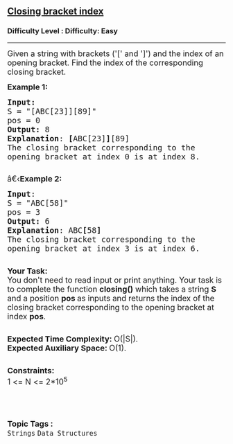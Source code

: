 <h2><a href="https://www.geeksforgeeks.org/problems/closing-bracket-index5900/1?page=1&category=Strings&status=unsolved,attempted&sortBy=accuracy">Closing bracket index</a></h2><h3>Difficulty Level : Difficulty: Easy</h3><hr><div class="problems_problem_content__Xm_eO"><p><span style="font-size:18px">Given a string with brackets ('[' and ']') and the index of an opening bracket. Find the index of the corresponding closing bracket.</span></p>

<p><span style="font-size:18px"><strong>Example 1:</strong></span></p>

<pre><span style="font-size:18px"><strong>Input:</strong>
S = "[ABC[23]][89]"
pos = 0
<strong>Output:</strong> 8
<strong>Explanation</strong>: <strong>[</strong>ABC[23]<strong>]</strong>[89]
The closing bracket corresponding to the
opening bracket at index 0 is at index 8.
</span>
</pre>

<p><span style="font-size:18px">â€‹<strong>Example 2:</strong></span></p>

<pre><span style="font-size:18px"><strong>Input</strong>: 
S = "ABC[58]"
pos = 3
<strong>Output:</strong> 6
<strong>Explanation</strong>: ABC<strong>[</strong>58<strong>]
</strong>The closing bracket corresponding to the
opening bracket at index 3 is at index 6.</span>
</pre>

<p><br>
<span style="font-size:18px"><strong>Your Task:</strong><br>
You don't need to read input or print anything. Your task is to complete the function&nbsp;<strong>closing()</strong>&nbsp;which takes a string <strong>S</strong> and a position&nbsp;<strong>pos&nbsp;</strong>as inputs and returns the index of the closing bracket corresponding to the opening bracket at index&nbsp;<strong>pos</strong>.</span></p>

<p><br>
<span style="font-size:18px"><strong>Expected Time Complexity:&nbsp;</strong>O(|S|).<br>
<strong>Expected Auxiliary Space:&nbsp;</strong>O(1).</span></p>

<p><br>
<span style="font-size:18px"><strong>Constraints:</strong><br>
1 &lt;= N &lt;= 2*10<sup>5</sup></span></p>

<p>&nbsp;</p>
</div><br><p><span style=font-size:18px><strong>Topic Tags : </strong><br><code>Strings</code>&nbsp;<code>Data Structures</code>&nbsp;
